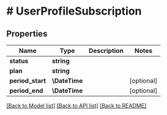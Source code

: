 # # UserProfileSubscription

## Properties

Name | Type | Description | Notes
------------ | ------------- | ------------- | -------------
**status** | **string** |  |
**plan** | **string** |  |
**period_start** | **\DateTime** |  | [optional]
**period_end** | **\DateTime** |  | [optional]

[[Back to Model list]](../../README.md#models) [[Back to API list]](../../README.md#endpoints) [[Back to README]](../../README.md)
